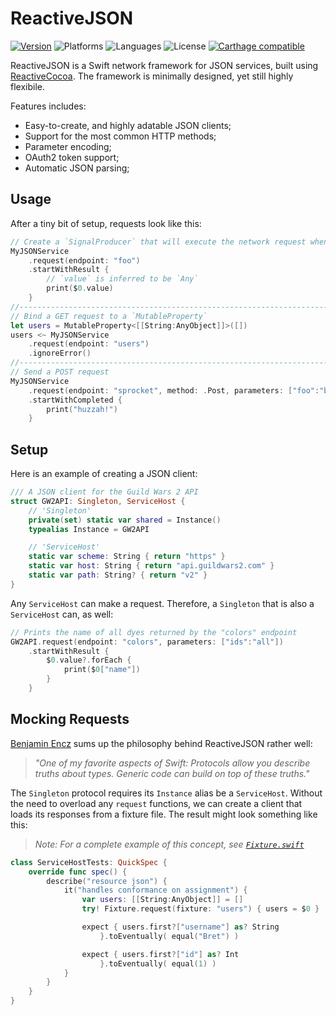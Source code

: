 # ReactiveJSON
[![Version](https://img.shields.io/badge/version-v0.0.2-blue.svg)](https://github.com/KevinVitale/ReactiveJSON/releases/latest)
![Platforms](https://img.shields.io/badge/platforms-ios%20%7C%20osx%20%7C%20tvos-lightgrey.svg)
![Languages](https://img.shields.io/badge/languages-swift-orange.svg)
![License](https://img.shields.io/badge/license-MIT%2FApache-blue.svg)
[![Carthage compatible](https://img.shields.io/badge/Carthage-compatible-4BC51D.svg?style=flat)][Carthage]

[Carthage]: https://github.com/carthage/carthage

ReactiveJSON is a Swift network framework for JSON services, built using [ReactiveCocoa](https://github.com/ReactiveCocoa/ReactiveCocoa). The framework is minimally designed, yet still highly flexibile.

Features includes:
  - Easy-to-create, and highly adatable JSON clients;
  - Support for the most common HTTP methods;
  - Parameter encoding;
  - OAuth2 token support;
  - Automatic JSON parsing;

## Usage
After a tiny bit of setup, requests look like this:

```swift
// Create a `SignalProducer` that will execute the network request when started.
MyJSONService
    .request(endpoint: "foo")
    .startWithResult {
        // `value` is inferred to be `Any`
        print($0.value)
    }
//------------------------------------------------------------------------------
// Bind a GET request to a `MutableProperty`
let users = MutableProperty<[[String:AnyObject]]>([])
users <~ MyJSONService
    .request(endpoint: "users")
    .ignoreError()
//------------------------------------------------------------------------------
// Send a POST request
MyJSONService
    .request(endpoint: "sprocket", method: .Post, parameters: ["foo":"bar"])
    .startWithCompleted {
        print("huzzah!")
    }
```

## Setup
Here is an example of creating a JSON client:
```swift
/// A JSON client for the Guild Wars 2 API
struct GW2API: Singleton, ServiceHost {
    // 'Singleton'
    private(set) static var shared = Instance()
    typealias Instance = GW2API

    // 'ServiceHost'
    static var scheme: String { return "https" }
    static var host: String { return "api.guildwars2.com" }
    static var path: String? { return "v2" }
}
```

Any `ServiceHost` can make a request. Therefore, a `Singleton` that is also a `ServiceHost` can, as well:
```swift
// Prints the name of all dyes returned by the "colors" endpoint
GW2API.request(endpoint: "colors", parameters: ["ids":"all"])
    .startWithResult {
        $0.value?.forEach {
            print($0["name"])
        }
    }
```

## Mocking Requests
[Benjamin Encz](https://twitter.com/benjaminencz/status/762449471963664384) sums up the philosophy behind ReactiveJSON rather well:

> _"One of my favorite aspects of Swift: Protocols allow you describe truths about types. Generic code can build on top of these truths."_

The `Singleton` protocol requires its `Instance` alias be a `ServiceHost`. Without the need to overload any `request` functions, we can create a client that loads its responses from a fixture file. The result might look something like this:

> _Note: For a complete example of this concept, see [`Fixture.swift`](https://github.com/KevinVitale/ReactiveJSON/blob/master/Tests/Fixtures/Fixture.swift)_

```swift
class ServiceHostTests: QuickSpec {
    override func spec() {
        describe("resource json") {
            it("handles conformance on assignment") {
                var users: [[String:AnyObject]] = []
                try! Fixture.request(fixture: "users") { users = $0 }

                expect { users.first?["username"] as? String
                    }.toEventually( equal("Bret") )

                expect { users.first?["id"] as? Int
                    }.toEventually( equal(1) )
            }
        }
    }
}
```
